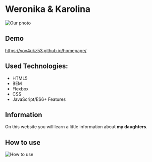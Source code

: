 # Weronika & Karolina

![Our photo](https://i.ibb.co/bR4YG6x/W-K.jpg)

## Demo
https://vov4ukz53.github.io/homepage/

## Used Technologies:
- HTML5
- BEM
- Flexbox
- CSS
- JavaScript/ES6+ Features

## Information

On this website you will learn a little information about **my daughters**.

## How to use

![How to use](https://i.ibb.co/JdYmSnj/Animation1.gif)
